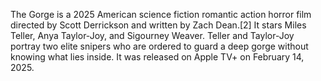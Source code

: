 The Gorge is a 2025 American science fiction romantic action horror film directed by Scott Derrickson and written by Zach Dean.[2] It stars Miles Teller, Anya Taylor-Joy, and Sigourney Weaver. Teller and Taylor-Joy portray two elite snipers who are ordered to guard a deep gorge without knowing what lies inside. It was released on Apple TV+ on February 14, 2025.
